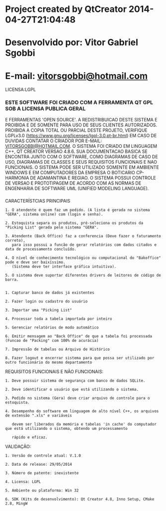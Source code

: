 # Project created by QtCreator 2014-04-27T21:04:48

# Desenvolvido por: Vitor Gabriel Sgobbi

# E-mail: vitorsgobbi@hotmail.com



LICENSA:LGPL

### ESTE SOFTWARE FOI CRIADO COM A FERRAMENTA QT GPL SOB A LICENSA PUBLICA GERAL
E FERRAMENTAS 'OPEN SOURCE'. A REDISTRIBUICAO DESTE SISTEMA E PROIBIDA E DE SOMENTE
PARA USO DE SEUS CLIENTES AUTORIZADOS. PROIBIDA A COPIA TOTAL OU PARCIAL DESTE PROJETO,
VERIFIQUE LGPLv3.0 (https://www.gnu.org/licenses/lgpl-3.0.pt-br.html)
EM CASO DE DUVIDAS CONTATAR O CRIADOR POR E-MAIL: VITORSGOBBI@HOTMAIL.COM.
O SISTEMA FOI CRIADO EM LINGUAGEM C++, QT CREATOR VERSAO 4.8.6. SUA DOCUMENTACAO BASICA SE ENCONTRA
JUNTO COM O SOFTWARE, COMO DIAGRAMAS DE CASO DE USO, DIAGRAMAS DE CLASSES E SEUS REQUISITOS
FUNCIONAIS E NAO FUNCIONAIS. O SISTEMA PODE SER UTILIZADO SOMENTE EM AMBIENTE WINDOWS E EM
COMPUTADORES DA EMPRESA O BOTICARIO CP-HARMONIA DE ADAMANTINA E REGIAO. O SISTEMA POSSUI CONTROLE
DE VERSAO E PROTOTIPAGEM DE ACORDO COM AS NORMAS DE ENGENHARIA DE SOFTWARE UML (UNIFIED MODELING LANGUAGE).
### 

CARACTERÍSTCIAS PRINCIPAIS


    1. O atendente é quem faz um pedido. (A lista é gerada no sistema "GERA", sistema online) com (login e senha).

    2. Estoquista separa os produtos, pré-seleciona os produtos da "Picking List" gerada pelo sistema "GERA".

    3. Atendente (Back Office) faz a conferencia (Deve fazer o faturamento correto), 
       para isso possui a funcão de gerar relatórios com dados citados e data de processamento concluído.

    4. O nível de conhecimento tecnológico ou computacional do "Bakoffice" pode e deve ser baixíssimo.
       (Sistema deve ter interface gráfica intuitiva).

    5. O sistema deve suportar diferentes drivers de leitores de código de barra.


    1. Capturar banco de dados já existentes

    2. Fazer login ou cadastro do usuário

    3. Importar uma "Picking List" 

    4. Processar toda a tabela importada por inteiro

    5. Gerenciar relatórios de modo automático

    6. Emitir mensagem ao "Back Office" de que a tabela foi processada (Funcao de "Packing" com 100% de acurácia) 

    7. Impressão de tabelas ou Arquivo de Histórico

    8. Fazer logout e encerrar sistema para que possa ser utilizado por outro funcionário do mesmo departamento


REQUISITOS FUNCIONAIS E NÃO FUNCIONAIS:


    1. Deve possuir sistema de segurança com banco de dados SQLite.
    
    2. Deve identificar o usuário que está utilizando o sistema.

    3. Pedido no sistema (Gera) deve criar arquivo de controle para o estoquista.

    4. Desempenho do software em linguagem de alto nível C++, os arquivos de extensão ".xls" e variáveis 

       devem ser liberados da memória e tabelas 'in cache' do computador que está utilizando o sistema, obtendo um processamento

       rápido e eficaz. 


VALIDAÇÃO:


    1. Versão de controle atual: V.1.0

    2. Data de release: 29/05/2014

    3. Número de patente: inexistente

    4. Licensa: LGPL

    5. Ambiente ou plataforma: Win 32

    6. SDK (Kits de desenvolvimento): Qt Creator 4.8, Inno Setup, CMake 2.8, MingW
